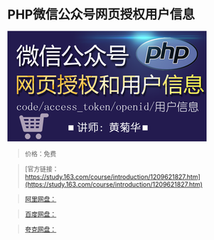 # PHP微信公众号网页授权用户信息

![img](../../../assets/study163/free/d07615ab2b63427d9affcd13fbd60158.png)

> 价格：免费

> [官方链接：https://study.163.com/course/introduction/1209621827.htm](https://study.163.com/course/introduction/1209621827.htm)

> [阿里网盘：]()

> [百度网盘：]()

> [夸克网盘：]()
